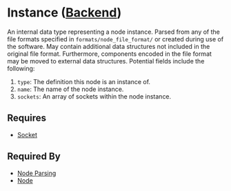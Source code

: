 # Instance ([Backend](../backend.md))

An internal data type representing a node instance. Parsed from any of the file formats specified in `formats/node_file_format/` or created during use of the software. May contain additional data structures not included in the original file format. Furthermore, components encoded in the file format may be moved to external data structures. Potential fields include the following:

1. `type`: The definition this node is an instance of.
2. `name`: The name of the node instance.
3. `sockets`: An array of sockets within the node instance.

## Requires

- [Socket](./socket.md)

## Required By

- [Node Parsing](../node_file_format/parsing.md)
- [Node](./node.md)
